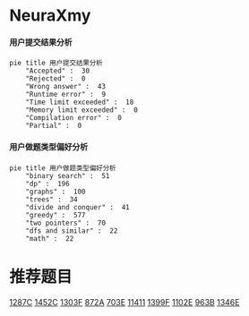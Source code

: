 # NeuraXmy

<!-- tabs:start -->



#### **用户提交结果分析**

```mermaid
pie title 用户提交结果分析
    "Accepted" :  30
    "Rejected" :  0
    "Wrong answer" :  43
    "Runtime error" :  9
    "Time limit exceeded" :  18
    "Memory limit exceeded" :  0
    "Compilation error" :  0
    "Partial" :  0
```

#### **用户做题类型偏好分析**

```mermaid
pie title 用户做题类型偏好分析
    "binary search" :  51
    "dp" :  196
    "graphs" :  100
    "trees" :  34
    "divide and conquer" :  41
    "greedy" :  577
    "two pointers" :  70
    "dfs and similar" :  22
    "math" :  22
```



<!-- tabs:end -->
# 推荐题目
[1287C](https://codeforces.com/contest/1287/problem/C)
[1452C](https://codeforces.com/contest/1452/problem/C)
[1303F](https://codeforces.com/contest/1303/problem/F)
[872A](https://codeforces.com/contest/872/problem/A)
[703E](https://codeforces.com/contest/703/problem/E)
[11411](https://codeforces.com/contest/1141/problem/1)
[1399F](https://codeforces.com/contest/1399/problem/F)
[1102E](https://codeforces.com/contest/1102/problem/E)
[963B](https://codeforces.com/contest/963/problem/B)
[1346E](https://codeforces.com/contest/1346/problem/E)
